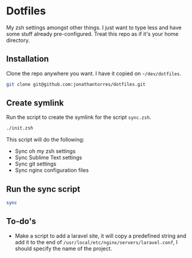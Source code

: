 # Dotfiles
My zsh settings amongst other things. I just want to type less and have some stuff already pre-configured. Treat this repo as if it's your home directory.

## Installation
Clone the repo anywhere you want. I have it copied on `~/dev/dotfiles`.
```bash
git clone git@github.com:jonathantorres/dotfiles.git
```

## Create symlink
Run the script to create the symlink for the script `sync.zsh`.
```bash
./init.zsh
```
This script will do the following:
- Sync oh my zsh settings
- Sync Sublime Text settings
- Sync git settings
- Sync nginx configuration files

## Run the sync script
```bash
sync
```

## To-do's
- Make a script to add a laravel site, it will copy a predefined string and add it to the end of `/usr/local/etc/nginx/servers/laravel.conf`, I should specify the name of the project.

